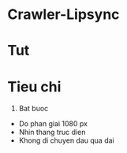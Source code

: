 # Crawler-Lipsync

# Tut

# Tieu chi

1. Bat buoc
- Do phan giai 1080 px
- Nhin thang truc dien 
- Khong di chuyen dau qua dai 



